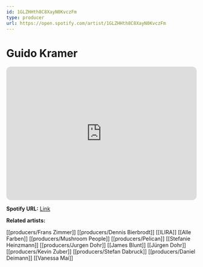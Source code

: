 ```yaml
---
id: 1GLZHHth8C8XayN0KvczFm
type: producer
url: https://open.spotify.com/artist/1GLZHHth8C8XayN0KvczFm
---
```

# Guido Kramer

<iframe style="border-radius:12px" src="https://open.spotify.com/embed/artist/1GLZHHth8C8XayN0KvczFm" width="100%" height="352" frameBorder="0" allowfullscreen="" allow="autoplay; clipboard-write; encrypted-media; fullscreen; picture-in-picture" loading="lazy"></iframe>

**Spotify URL:** [Link](https://open.spotify.com/artist/1GLZHHth8C8XayN0KvczFm)

**Related artists:**

[[producers/Frans Zimmer]]
[[producers/Dennis Bierbrodt]]
[[ILIRA]]
[[Alle Farben]]
[[producers/Mushroom People]]
[[producers/Pelican]]
[[Stefanie Heinzmann]]
[[producers/Jurgen Dohr]]
[[James Blunt]]
[[Jürgen Dohr]]
[[producers/Kevin Zuber]]
[[producers/Stefan Dabruck]]
[[producers/Daniel Deimann]]
[[Vanessa Mai]]
